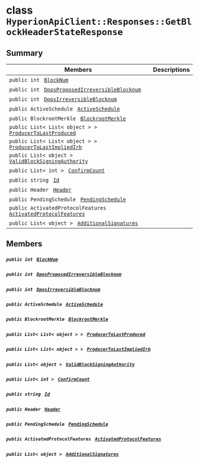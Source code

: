 # class `HyperionApiClient::Responses::GetBlockHeaderStateResponse` 

## Summary

 Members                                | Descriptions                                
----------------------------------------|---------------------------------------------
`public int ` [`BlockNum`](#class_hyperion_api_client_1_1_responses_1_1_get_block_header_state_response_1a5c75360929c5cb4353443f5c28de94dd) | 
`public int ` [`DposProposedIrreversibleBlocknum`](#class_hyperion_api_client_1_1_responses_1_1_get_block_header_state_response_1aef771b4c01aeded220577ccb5095d993) | 
`public int ` [`DposIrreversibleBlocknum`](#class_hyperion_api_client_1_1_responses_1_1_get_block_header_state_response_1a9dfad86d930e9306f5ceb60824f55a7e) | 
`public ActiveSchedule ` [`ActiveSchedule`](#class_hyperion_api_client_1_1_responses_1_1_get_block_header_state_response_1a1f217eb11890d27e78d579a1e9657b10) | 
`public BlockrootMerkle ` [`BlockrootMerkle`](#class_hyperion_api_client_1_1_responses_1_1_get_block_header_state_response_1a684f33542ef43c6ec125f3fc715199c9) | 
`public List< List< object > > ` [`ProducerToLastProduced`](#class_hyperion_api_client_1_1_responses_1_1_get_block_header_state_response_1a6db8d435900aba71dea956666a7e5be2) | 
`public List< List< object > > ` [`ProducerToLastImpliedIrb`](#class_hyperion_api_client_1_1_responses_1_1_get_block_header_state_response_1ac4d0410bc4cb4e067d6da6bea17b1d80) | 
`public List< object > ` [`ValidBlockSigningAuthority`](#class_hyperion_api_client_1_1_responses_1_1_get_block_header_state_response_1a9144eec641e66200fc0eceb12ffbcdf2) | 
`public List< int > ` [`ConfirmCount`](#class_hyperion_api_client_1_1_responses_1_1_get_block_header_state_response_1ad81974046ed79ee3b76758e8875f62ca) | 
`public string ` [`Id`](#class_hyperion_api_client_1_1_responses_1_1_get_block_header_state_response_1a186291c875988107b7ace745ea84d4ec) | 
`public Header ` [`Header`](#class_hyperion_api_client_1_1_responses_1_1_get_block_header_state_response_1aaab4745fbbb8ab6511c16c6ae5a3138e) | 
`public PendingSchedule ` [`PendingSchedule`](#class_hyperion_api_client_1_1_responses_1_1_get_block_header_state_response_1accfbdba41a0ec2500fe9b5ca34288f88) | 
`public ActivatedProtocolFeatures ` [`ActivatedProtocolFeatures`](#class_hyperion_api_client_1_1_responses_1_1_get_block_header_state_response_1a7bb2455d889b2071edce4e3e6943f8b6) | 
`public List< object > ` [`AdditionalSignatures`](#class_hyperion_api_client_1_1_responses_1_1_get_block_header_state_response_1a308d74ad18bd545c867eb9a13e79f336) | 

## Members

##### `public int ` [`BlockNum`](#class_hyperion_api_client_1_1_responses_1_1_get_block_header_state_response_1a5c75360929c5cb4353443f5c28de94dd) 

##### `public int ` [`DposProposedIrreversibleBlocknum`](#class_hyperion_api_client_1_1_responses_1_1_get_block_header_state_response_1aef771b4c01aeded220577ccb5095d993) 

##### `public int ` [`DposIrreversibleBlocknum`](#class_hyperion_api_client_1_1_responses_1_1_get_block_header_state_response_1a9dfad86d930e9306f5ceb60824f55a7e) 

##### `public ActiveSchedule ` [`ActiveSchedule`](#class_hyperion_api_client_1_1_responses_1_1_get_block_header_state_response_1a1f217eb11890d27e78d579a1e9657b10) 

##### `public BlockrootMerkle ` [`BlockrootMerkle`](#class_hyperion_api_client_1_1_responses_1_1_get_block_header_state_response_1a684f33542ef43c6ec125f3fc715199c9) 

##### `public List< List< object > > ` [`ProducerToLastProduced`](#class_hyperion_api_client_1_1_responses_1_1_get_block_header_state_response_1a6db8d435900aba71dea956666a7e5be2) 

##### `public List< List< object > > ` [`ProducerToLastImpliedIrb`](#class_hyperion_api_client_1_1_responses_1_1_get_block_header_state_response_1ac4d0410bc4cb4e067d6da6bea17b1d80) 

##### `public List< object > ` [`ValidBlockSigningAuthority`](#class_hyperion_api_client_1_1_responses_1_1_get_block_header_state_response_1a9144eec641e66200fc0eceb12ffbcdf2) 

##### `public List< int > ` [`ConfirmCount`](#class_hyperion_api_client_1_1_responses_1_1_get_block_header_state_response_1ad81974046ed79ee3b76758e8875f62ca) 

##### `public string ` [`Id`](#class_hyperion_api_client_1_1_responses_1_1_get_block_header_state_response_1a186291c875988107b7ace745ea84d4ec) 

##### `public Header ` [`Header`](#class_hyperion_api_client_1_1_responses_1_1_get_block_header_state_response_1aaab4745fbbb8ab6511c16c6ae5a3138e) 

##### `public PendingSchedule ` [`PendingSchedule`](#class_hyperion_api_client_1_1_responses_1_1_get_block_header_state_response_1accfbdba41a0ec2500fe9b5ca34288f88) 

##### `public ActivatedProtocolFeatures ` [`ActivatedProtocolFeatures`](#class_hyperion_api_client_1_1_responses_1_1_get_block_header_state_response_1a7bb2455d889b2071edce4e3e6943f8b6) 

##### `public List< object > ` [`AdditionalSignatures`](#class_hyperion_api_client_1_1_responses_1_1_get_block_header_state_response_1a308d74ad18bd545c867eb9a13e79f336) 

